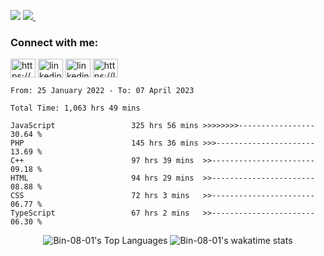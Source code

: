 ![](https://komarev.com/ghpvc/?username=Bin-08-01&color=blue)
<a href="https://wakatime.com/@Bin_08_01">
<img src="https://wakatime.com/badge/user/a0ed3e52-55a7-428c-bd0b-3dea56cfb2fb.svg">&nbsp;
</a>
  
<h3 align="left">Connect with me:</h3>
<p align="left">
  
<a href="https://www.facebook.com/SofM.2022/" target="blank"><img align="center" src="https://raw.githubusercontent.com/rahuldkjain/github-profile-readme-generator/master/src/images/icons/Social/facebook.svg" alt="https://www.facebook.com/SofM.2022/" height="30" width="40" /></a>
  <a href="https://www.linkedin.com/in/minh-tr%C3%AD-ph%E1%BA%A1m-3146911a5/" target="blank"><img align="center" src="https://cdn-icons-png.flaticon.com/512/145/145807.png" alt="linkedin" height="30" width="40" /></a>
  <a href="mailto:minhtri192035@gmail.com" target="blank"><img align="center" src="https://cdn-icons-png.flaticon.com/512/5968/5968534.png" alt="linkedin" height="30" width="40" /></a>
  <a href="https://leetcode.com/minhtri192035/" target="blank"><img align="center" src="https://raw.githubusercontent.com/rahuldkjain/github-profile-readme-generator/master/src/images/icons/Social/leet-code.svg" alt="https://leetcode.com/minhtri192035/" height="30" width="40" /></a>
</p>

<!-- [![Top Langs](https://github-readme-stats.vercel.app/api/top-langs/?username=Bin-08-01&layout=compact)](https://github.com/anuraghazra/github-readme-stats) -->
<!--START_SECTION:waka-->

```text
From: 25 January 2022 - To: 07 April 2023

Total Time: 1,063 hrs 49 mins

JavaScript                 325 hrs 56 mins >>>>>>>>-----------------   30.64 %
PHP                        145 hrs 36 mins >>>----------------------   13.69 %
C++                        97 hrs 39 mins  >>-----------------------   09.18 %
HTML                       94 hrs 29 mins  >>-----------------------   08.88 %
CSS                        72 hrs 3 mins   >>-----------------------   06.77 %
TypeScript                 67 hrs 2 mins   >>-----------------------   06.30 %
```

<!--END_SECTION:waka-->
<p align="center">
  <img alt="Bin-08-01's Top Languages" src="https://github-readme-stats.vercel.app/api/top-langs/?username=Bin-08-01&langs_count=8&layout=compact&theme=react&hide_border=true&bg_color=0D1117" />
  <img alt="Bin-08-01's wakatime stats" src="https://github-readme-stats.vercel.app/api/wakatime?username=Bin_08_01&layout=compact&theme=react&hide_border=true&bg_color=0D1117" />
<!--   <img alt="" src="https://leetcard.jacoblin.cool/minhtri192035?theme=nord&font=Cabin&ext=heatmap" /> -->
</p>

